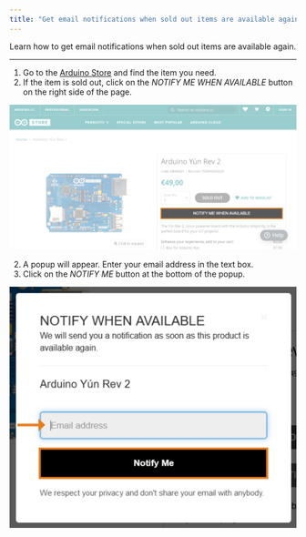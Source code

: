 ```yaml
---
title: "Get email notifications when sold out items are available again"
---
```


Learn how to get email notifications when sold out items are available again.

---
1. Go to the [Arduino Store](https://store.arduino.cc/) and find the item you need.
2. If the item is sold out, click on the *NOTIFY ME WHEN AVAILABLE* button on the right side of the page.

!["Add to Wishlist" button, next to the "sold out" label](img/Sold_out_item_notification.png)

2. A popup will appear. Enter your email address in the text box.
3. Click on the *NOTIFY ME* button at the bottom of the popup.

!["Add to Wishlist" button, next to the "sold out" label](img/Sold_out_item_notification_popup.png)
